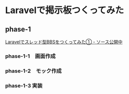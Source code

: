 # Laravelで掲示板つくってみた  

## phase-1 

[Laravelでスレッド型BBSをつくってみた① - ソース公開中](https://qiita.com/yamaji_daisuke/private/aa3c09f7df121a7f5e48)

### phase-1-1　画面作成
### phase-1-2　モック作成
### phase-1-3 実装